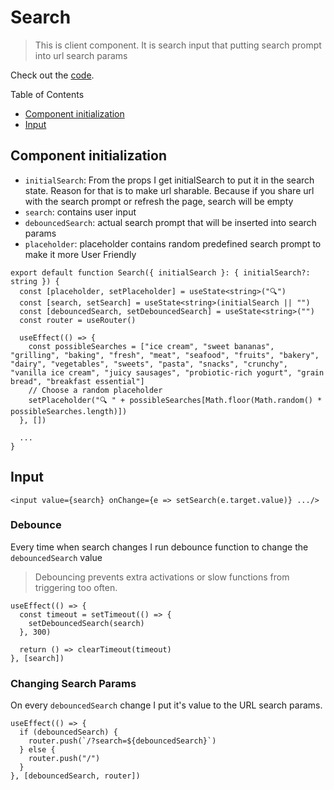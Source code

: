 # Search

> This is client component. It is search input that putting search prompt into url search params

Check out the [code](/src/app/Search.tsx).

Table of Contents

- [Component initialization](https://github.com/AndreyPerunov/products-search/blob/main/docs/Search.md#component-initialization)
- [Input](https://github.com/AndreyPerunov/products-search/blob/main/docs/Search.md#input)

## Component initialization

- `initialSearch`: From the props I get initialSearch to put it in the search state. Reason for that is to make url sharable. Because if you share url with the search prompt or refresh the page, search will be empty
- `search`: contains user input
- `debouncedSearch`: actual search prompt that will be inserted into search params
- `placeholder`: placeholder contains random predefined search prompt to make it more User Friendly

```
export default function Search({ initialSearch }: { initialSearch?: string }) {
  const [placeholder, setPlaceholder] = useState<string>("🔍")
  const [search, setSearch] = useState<string>(initialSearch || "")
  const [debouncedSearch, setDebouncedSearch] = useState<string>("")
  const router = useRouter()

  useEffect(() => {
    const possibleSearches = ["ice cream", "sweet bananas", "grilling", "baking", "fresh", "meat", "seafood", "fruits", "bakery", "dairy", "vegetables", "sweets", "pasta", "snacks", "crunchy", "vanilla ice cream", "juicy sausages", "probiotic-rich yogurt", "grain bread", "breakfast essential"]
    // Choose a random placeholder
    setPlaceholder("🔍 " + possibleSearches[Math.floor(Math.random() * possibleSearches.length)])
  }, [])

  ...
}
```

## Input

```
<input value={search} onChange={e => setSearch(e.target.value)} .../>
```

### Debounce

Every time when search changes I run debounce function to change the `debouncedSearch` value

> Debouncing prevents extra activations or slow functions from triggering too often.

```
useEffect(() => {
  const timeout = setTimeout(() => {
    setDebouncedSearch(search)
  }, 300)

  return () => clearTimeout(timeout)
}, [search])
```

### Changing Search Params

On every `debouncedSearch` change I put it's value to the URL search params.

```
useEffect(() => {
  if (debouncedSearch) {
    router.push(`/?search=${debouncedSearch}`)
  } else {
    router.push("/")
  }
}, [debouncedSearch, router])
```
